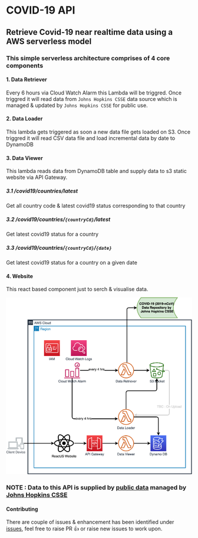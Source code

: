 # COVID-19 API 

## Retrieve Covid-19 near realtime data using a AWS serverless model

### This simple serverless architecture comprises of 4 core components

#### 1. Data Retriever

Every 6 hours via Cloud Watch Alarm this Lambda will be triggred. Once triggred it will read data from `Johns Hopkins CSSE` data source which is managed & updated by `Johns Hopkins CSSE` for public use.

#### 2. Data Loader
This lambda gets triggered as soon a new data file gets loaded on S3. Once triggred it will read CSV data file and load incremental data by date to DynamoDB

#### 3. Data Viewer
This lambda reads data from DynamoDB table and supply data to s3 static website via API Gateway.

##### 3.1 /covid19/countries/latest

Get all country code & latest covid19 status corresponding to that country

##### 3.2 /covid19/countries/`{countryCd}`/latest
Get latest covid19 status for a country

##### 3.3 /covid19/countries/`{countryCd}`/`{date}`

Get latest covid19 status for a country on a given date

#### 4. Website
 This react based component just to serch & visualise data.


![Design](covid19-design.png)

### NOTE : Data to this API is supplied by [public data](https://github.com/CSSEGISandData/COVID-19) managed by [Johns Hopkins CSSE](https://systems.jhu.edu/research/public-health/ncov/)

#### Contributing
 There are couple of issues & enhancement has been identified under [issues](https://github.com/subratamazumder/covid19/issues), feel free to raise PR :+1: or raise new issues to work upon.
